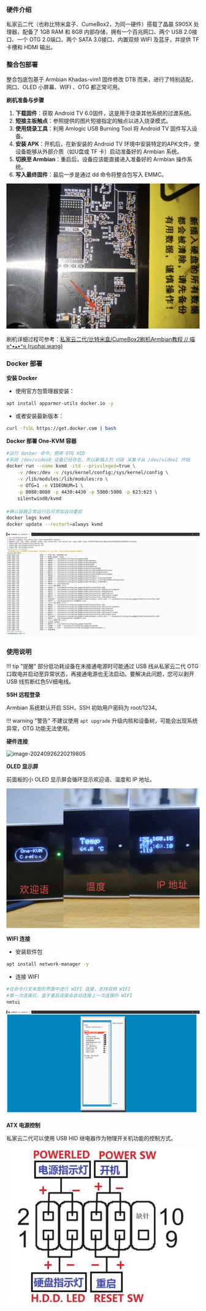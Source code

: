 ### 硬件介绍

私家云二代（也称比特米盒子、CumeBox2，为同一硬件）搭载了晶晨 S905X 处理器，配备了 1GB RAM 和 8GB 内部存储，拥有一个百兆网口、两个 USB 2.0接口、一个 OTG 2.0端口、两个 SATA 3.0接口、内置双频 WIFI 及蓝牙，并提供 TF 卡槽和 HDMI 输出。

### 整合包部署

整合包底包基于 Armbian Khadas-vim1 固件修改 DTB 而来，进行了特别适配，网口、OLED 小屏幕、WIFI 、OTG 都正常可用。

**刷机准备与步骤**

1. **下载固件**：获取 Android TV 6.0固件，这是用于烧录其他系统的过渡系统。
2. **短接主板触点**：参照提供的图片短接指定的触点以进入烧录模式。
3. **使用烧录工具**：利用 Amlogic USB Burning Tool 将 Android TV 固件写入设备。
4. **安装 APK**：开机后，在新安装的 Android TV 环境中安装特定的APK文件，使设备能够从外部介质（如U盘或 TF 卡）启动准备好的 Armbian 系统。
5. **切换至 Armbian**：重启后，设备应该能直接进入准备好的 Armbian 操作系统。
6. **写入最终固件**：最后一步是通过 dd 命令将整合包写入 EMMC。

![私家云二代主板短接触点](../img/IMG_20241203_195852.jpg)

刷机详细过程可参考：[私家云二代/比特米盒/CumeBox2刷机Armbian教程 // 喵ฅ^•ﻌ•^ฅ (ruohai.wang)](https://ruohai.wang/202404/cumebox2-install-armbian/)


### Docker 部署

**安装 Docker**

- 使用官方包管理器安装：
``` bash
apt install apparmor-utils docker.io -y
```
- 或者安装最新版本：
```bash
curl -fsSL https://get.docker.com | bash
```

**Docker 部署 One-KVM 容器**
```bash
#运行 docker 命令，使用 OTG HID
#系统 /dev/video0 设备已经存在，所以新插入的 USB 采集卡从 /dev/video1 开始
docker run --name kvmd -itd --privileged=true \
    -v /dev:/dev -v /sys/kernel/config:/sys/kernel/config \
    -v /lib/modules:/lib/modules:ro \
    -e OTG=1 -e VIDEONUM=1 \
    -p 8080:8080 -p 4430:4430 -p 5900:5900 -p 623:623 \
    silentwind0/kvmd
    
#确认容器正常运行后可添加自动重启
docker logs kvmd
docker update --restart=always kvmd
```

![image-20240926220902937](../img/image-20240926220902937.png)

### 使用说明

!!! tip "提醒"
    部分低功耗设备在未接通电源时可能通过 USB 线从私家云二代 OTG 口取电并启动至异常状态，再接通电源也无法启动。要解决此问题，您可以剥开 USB 线剪断红色5V细电线。

**SSH 远程登录**

Armbian 系统默认开启 SSH，SSH 初始用户密码为 root/1234。

!!! warning "警告"
    不建议使用 `apt upgrade` 升级内核和设备树，可能会出现系统异常，OTG 功能无法使用。

**硬件连接**

![image-20240926220219805](../img/image-20240926220219805.png)

**OLED 显示屏**

前面板的小 OLED 显示屏会循环显示欢迎语、温度和 IP 地址。

![oled](../img/1730628391056.png)


**WIFI 连接**

- 安装软件包
```bash
apt install network-manager -y
```

- 连接 WIFI
```bash
#在命令行文本图形界面中进行 WIFI 连接，支持双频 WIFI
#第一次连接后，盒子重启连接会自动连接上一次连接的 WIFI
nmtui
```

![image-20240926220204960](../img/image-20240926220204960.png)

**ATX 电源控制**

私家云二代可以使用 USB HID 继电器作为物理开关机功能的控制方式。

![img](../img/1717946862304-33.png)